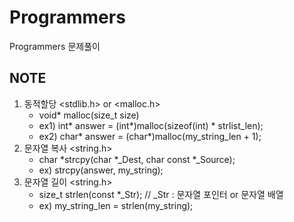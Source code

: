 # Programmers
Programmers 문제풀이

## NOTE
1. 동적할당 <stdlib.h> or <malloc.h>
    - void* malloc(size_t size)
    - ex1) int* answer = (int*)malloc(sizeof(int) * strlist_len);
    - ex2) char* answer = (char*)malloc(my_string_len + 1);
2. 문자열 복사 <string.h>
    - char *strcpy(char *_Dest, char const *_Source);
    - ex) strcpy(answer, my_string);
3. 문자열 길이 <string.h>
    - size_t strlen(const *_Str);       // _Str : 문자열 포인터 or 문자열 배열
    - ex) my_string_len = strlen(my_string);
